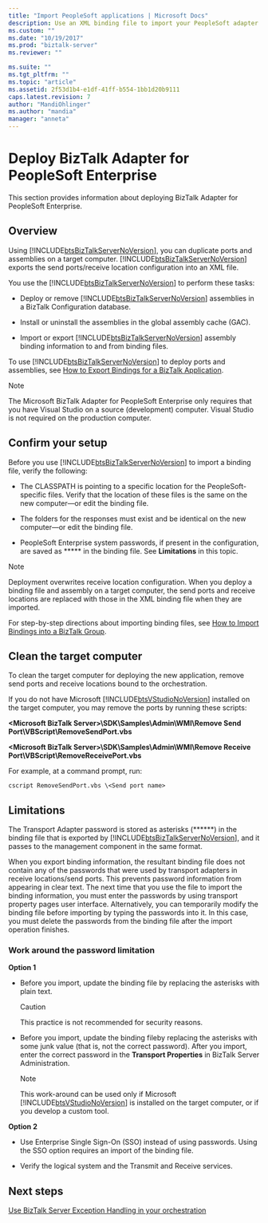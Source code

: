 ```yaml
---
title: "Import PeopleSoft applications | Microsoft Docs"
description: Use an XML binding file to import your PeopleSoft adapter applications into BizTalk Server, and read any limitations when importing 
ms.custom: ""
ms.date: "10/19/2017"
ms.prod: "biztalk-server"
ms.reviewer: ""

ms.suite: ""
ms.tgt_pltfrm: ""
ms.topic: "article"
ms.assetid: 2f53d1b4-e1df-41ff-b554-1bb1d20b9111
caps.latest.revision: 7
author: "MandiOhlinger"
ms.author: "mandia"
manager: "anneta"
---
```

# Deploy BizTalk Adapter for PeopleSoft Enterprise
This section provides information about deploying BizTalk Adapter for PeopleSoft Enterprise.  

## Overview
Using [!INCLUDE[btsBizTalkServerNoVersion](../includes/btsbiztalkservernoversion-md.md)], you can duplicate ports and assemblies on a target computer. [!INCLUDE[btsBizTalkServerNoVersion](../includes/btsbiztalkservernoversion-md.md)] exports the send ports/receive location configuration into an XML file.  
  
 You use the [!INCLUDE[btsBizTalkServerNoVersion](../includes/btsbiztalkservernoversion-md.md)] to perform these tasks:  
  
-   Deploy or remove [!INCLUDE[btsBizTalkServerNoVersion](../includes/btsbiztalkservernoversion-md.md)] assemblies in a BizTalk Configuration database.  
  
-   Install or uninstall the assemblies in the global assembly cache (GAC).  
  
-   Import or export [!INCLUDE[btsBizTalkServerNoVersion](../includes/btsbiztalkservernoversion-md.md)] assembly binding information to and from binding files.  
  
To use [!INCLUDE[btsBizTalkServerNoVersion](../includes/btsbiztalkservernoversion-md.md)] to deploy ports and assemblies, see [How to Export Bindings for a BizTalk Application](../core/how-to-export-bindings-for-a-biztalk-application.md).  
  
> [!NOTE]
>  The Microsoft BizTalk Adapter for PeopleSoft Enterprise only requires that you have Visual Studio on a source (development) computer. Visual Studio is not required on the production computer.  

## Confirm your setup
Before you use [!INCLUDE[btsBizTalkServerNoVersion](../includes/btsbiztalkservernoversion-md.md)] to import a binding file, verify the following:  
  
-   The CLASSPATH is pointing to a specific location for the PeopleSoft-specific files. Verify that the location of these files is the same on the new computer—or edit the binding file.  
  
-   The folders for the responses must exist and be identical on the new computer—or edit the binding file.  
  
-   PeopleSoft Enterprise system passwords, if present in the configuration, are saved as ***** in the binding file. See **Limitations** in this topic.

> [!NOTE]
>  Deployment overwrites receive location configuration. When you deploy a binding file and assembly on a target computer, the send ports and receive locations are replaced with those in the XML binding file when they are imported.  
  
 For step-by-step directions about importing binding files, see [How to Import Bindings into a BizTalk Group](../core/how-to-import-bindings-into-a-biztalk-group.md). 
  
## Clean the target computer
To clean the target computer for deploying the new application, remove send ports and receive locations bound to the orchestration.  
  
If you do not have Microsoft [!INCLUDE[btsVStudioNoVersion](../includes/btsvstudionoversion-md.md)] installed on the target computer, you may remove the ports by running these scripts:  
  
**\<Microsoft BizTalk Server>\SDK\Samples\Admin\WMI\Remove Send Port\VBScript\RemoveSendPort.vbs**  
  
**\<Microsoft BizTalk Server>\SDK\Samples\Admin\WMI\Remove Receive Port\VBScript\RemoveReceivePort.vbs**  
  
For example, at a command prompt, run:  
  
```
cscript RemoveSendPort.vbs \<Send port name>
```

## Limitations
The Transport Adapter password is stored as asterisks (******) in the binding file that is exported by [!INCLUDE[btsBizTalkServerNoVersion](../includes/btsbiztalkservernoversion-md.md)], and it passes to the management component in the same format.  
  
 When you export binding information, the resultant binding file does not contain any of the passwords that were used by transport adapters in receive locations/send ports. This prevents password information from appearing in clear text. The next time that you use the file to import the binding information, you must enter the passwords by using transport property pages user interface. Alternatively, you can temporarily modify the binding file before importing by typing the passwords into it. In this case, you must delete the passwords from the binding file after the import operation finishes.  
  

### Work around the password limitation  

**Option 1**   
  
-   Before you import, update the binding file by replacing the asterisks with plain text.  
  
    > [!CAUTION]
    >  This practice is not recommended for security reasons.  
  
-   Before you import, update the binding fileby replacing the asterisks with some junk value (that is, not the correct password). After you import, enter the correct password in the **Transport Properties** in BizTalk Server Administration.  
  
    > [!NOTE]
    >  This work-around can be used only if Microsoft [!INCLUDE[btsVStudioNoVersion](../includes/btsvstudionoversion-md.md)] is installed on the target computer, or if you develop a custom tool.  
  
**Option 2**  
  
-   Use Enterprise Single Sign-On (SSO) instead of using passwords. Using the SSO option requires an import of the binding file.  
  
- Verify the logical system and the Transmit and Receive services. 
  
## Next steps
[Use BizTalk Server Exception Handling in your orchestration](../core/using-biztalk-server-exception-handling2.md)